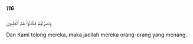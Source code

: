 ##### 116

<span class="ayah">وَنَصَرْنَٰهُمْ فَكَانُوا۟ هُمُ ٱلْغَٰلِبِينَ</span>

<span class="ayah_translation">Dan Kami tolong mereka, maka jadilah mereka orang-orang yang menang.</span>

